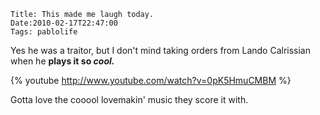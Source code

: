     Title: This made me laugh today.
    Date:2010-02-17T22:47:00
    Tags: pablolife

Yes he was a traitor, but I don't mind taking orders from Lando Calrissian when he
**plays it so _cool._**

{% youtube http://www.youtube.com/watch?v=0pK5HmuCMBM %}

Gotta love the cooool lovemakin' music they score it with.

